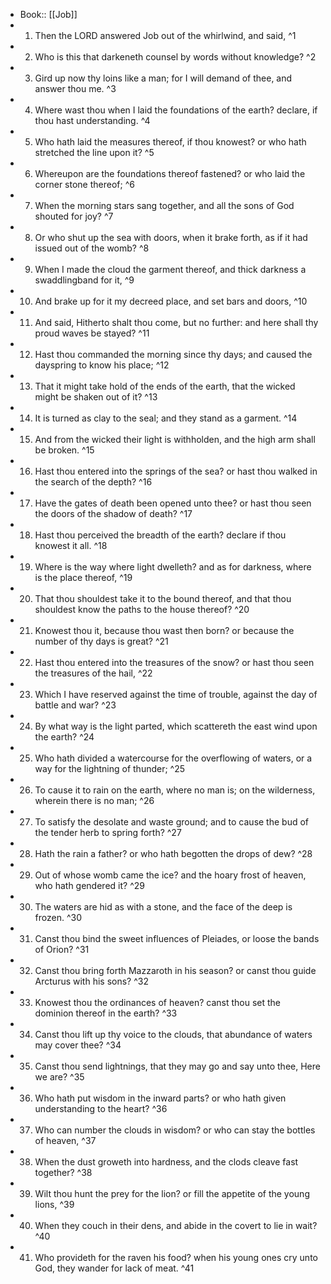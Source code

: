 - Book:: [[Job]]
- 1. Then the LORD answered Job out of the whirlwind, and said, ^1
- 2. Who is this that darkeneth counsel by words without knowledge? ^2
- 3. Gird up now thy loins like a man; for I will demand of thee, and answer thou me. ^3
- 4. Where wast thou when I laid the foundations of the earth? declare, if thou hast understanding. ^4
- 5. Who hath laid the measures thereof, if thou knowest? or who hath stretched the line upon it? ^5
- 6. Whereupon are the foundations thereof fastened? or who laid the corner stone thereof; ^6
- 7. When the morning stars sang together, and all the sons of God shouted for joy? ^7
- 8. Or who shut up the sea with doors, when it brake forth, as if it had issued out of the womb? ^8
- 9. When I made the cloud the garment thereof, and thick darkness a swaddlingband for it, ^9
- 10. And brake up for it my decreed place, and set bars and doors, ^10
- 11. And said, Hitherto shalt thou come, but no further: and here shall thy proud waves be stayed? ^11
- 12. Hast thou commanded the morning since thy days; and caused the dayspring to know his place; ^12
- 13. That it might take hold of the ends of the earth, that the wicked might be shaken out of it? ^13
- 14. It is turned as clay to the seal; and they stand as a garment. ^14
- 15. And from the wicked their light is withholden, and the high arm shall be broken. ^15
- 16. Hast thou entered into the springs of the sea? or hast thou walked in the search of the depth? ^16
- 17. Have the gates of death been opened unto thee? or hast thou seen the doors of the shadow of death? ^17
- 18. Hast thou perceived the breadth of the earth? declare if thou knowest it all. ^18
- 19. Where is the way where light dwelleth? and as for darkness, where is the place thereof, ^19
- 20. That thou shouldest take it to the bound thereof, and that thou shouldest know the paths to the house thereof? ^20
- 21. Knowest thou it, because thou wast then born? or because the number of thy days is great? ^21
- 22. Hast thou entered into the treasures of the snow? or hast thou seen the treasures of the hail, ^22
- 23. Which I have reserved against the time of trouble, against the day of battle and war? ^23
- 24. By what way is the light parted, which scattereth the east wind upon the earth? ^24
- 25. Who hath divided a watercourse for the overflowing of waters, or a way for the lightning of thunder; ^25
- 26. To cause it to rain on the earth, where no man is; on the wilderness, wherein there is no man; ^26
- 27. To satisfy the desolate and waste ground; and to cause the bud of the tender herb to spring forth? ^27
- 28. Hath the rain a father? or who hath begotten the drops of dew? ^28
- 29. Out of whose womb came the ice? and the hoary frost of heaven, who hath gendered it? ^29
- 30. The waters are hid as with a stone, and the face of the deep is frozen. ^30
- 31. Canst thou bind the sweet influences of Pleiades, or loose the bands of Orion? ^31
- 32. Canst thou bring forth Mazzaroth in his season? or canst thou guide Arcturus with his sons? ^32
- 33. Knowest thou the ordinances of heaven? canst thou set the dominion thereof in the earth? ^33
- 34. Canst thou lift up thy voice to the clouds, that abundance of waters may cover thee? ^34
- 35. Canst thou send lightnings, that they may go and say unto thee, Here we are? ^35
- 36. Who hath put wisdom in the inward parts? or who hath given understanding to the heart? ^36
- 37. Who can number the clouds in wisdom? or who can stay the bottles of heaven, ^37
- 38. When the dust groweth into hardness, and the clods cleave fast together? ^38
- 39. Wilt thou hunt the prey for the lion? or fill the appetite of the young lions, ^39
- 40. When they couch in their dens, and abide in the covert to lie in wait? ^40
- 41. Who provideth for the raven his food? when his young ones cry unto God, they wander for lack of meat. ^41
